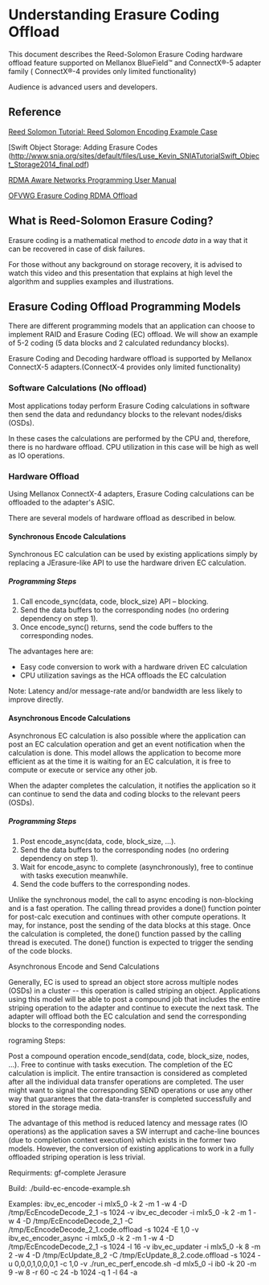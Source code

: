 # Understanding Erasure Coding Offload

This document describes the Reed-Solomon Erasure Coding hardware offload feature supported on Mellanox BlueField™ and ConnectX®-5 adapter family ( ConnectX®-4 provides only limited functionality)

Audience is advanced users and developers.

## Reference

[Reed Solomon Tutorial: Reed Solomon Encoding Example Case](https://www.youtube.com/watch?v=jgO09opx56o)

[Swift Object Storage: Adding Erasure Codes (http://www.snia.org/sites/default/files/Luse_Kevin_SNIATutorialSwift_Object_Storage2014_final.pdf)

[RDMA Aware Networks Programming User Manual](http://www.mellanox.com/related-docs/prod_software/RDMA_Aware_Programming_user_manual.pdf)

[OFVWG Erasure Coding RDMA Offload](https://downloads.openfabrics.org/ofv/erasure-coding.pdf)

## What is Reed-Solomon Erasure Coding?

Erasure coding is a mathematical method to *encode data* in a way that it can be recovered in case of disk failures.

For those without any background on storage recovery, it is advised to watch this video and this presentation that explains at high level the algorithm and supplies examples and illustrations. 


## Erasure Coding Offload Programming Models

There are different programming models that an application can choose to implement RAID and Erasure Coding (EC) offload. We will show an example of 5-2 coding (5 data blocks and 2 calculated redundancy blocks).

Erasure Coding and Decoding hardware offload is supported by Mellanox ConnectX-5 adapters.(ConnectX-4 provides only limited functionality)

### Software Calculations (No offload)

Most applications today perform Erasure Coding calculations in software then send the data and redundancy blocks to the relevant nodes/disks (OSDs).

In these cases the calculations are performed by the CPU and, therefore, there is no hardware offload. CPU utilization in this case will be high as well as IO operations.

### Hardware Offload

Using Mellanox ConnectX-4 adapters, Erasure Coding calculations can be offloaded to the adapter's ASIC.

There are several models of hardware offload as described in below.

#### Synchronous Encode Calculations

Synchronous EC calculation can be used by existing applications simply by replacing a JErasure-like API to use the hardware driven EC calculation.

##### Programming Steps

1. Call encode_sync(data, code, block_size) API – blocking.
2. Send the data buffers to the corresponding nodes (no ordering dependency on step 1).
3. Once encode_sync() returns, send the code buffers to the corresponding nodes.

The advantages here are:

- Easy code conversion to work with a hardware driven EC calculation
- CPU utilization savings as the HCA offloads the EC calculation

Note: Latency and/or message-rate and/or bandwidth are less likely to improve directly.

#### Asynchronous Encode Calculations

Asynchronous EC calculation is also possible where the application can post an EC calculation operation and get an event notification when the calculation is done. This model allows the application to become more efficient as at the time it is waiting for an EC calculation, it is free to compute or execute or service any other job.

When the adapter completes the calculation, it notifies the application so it can continue to send the data and coding blocks to the relevant peers (OSDs).


##### Programming Steps

1. Post encode_async(data, code, block_size, …).
2. Send the data buffers to the corresponding nodes (no ordering dependency on step 1).
3. Wait for encode_async to complete (asynchronously), free to continue with tasks execution meanwhile.
4. Send the code buffers to the corresponding nodes.

Unlike the synchronous model, the call to async encoding is non-blocking and is a fast operation. The calling thread provides a done() function pointer for post-calc execution and continues with other compute operations. It may, for instance, post the sending of the data blocks at this stage. Once the calculation is completed, the done() function passed by the calling thread is executed. The done() function is expected to trigger the sending of the code blocks.

Asynchronous Encode and Send Calculations

Generally, EC is used to spread an object store across multiple nodes (OSDs) in a cluster -- this operation is called striping an object. Applications using this model will be able to post a compound job that includes the entire striping operation to the adapter and continue to execute the next task. The adapter will offload both the EC calculation and send the corresponding blocks to the corresponding nodes.

rograming Steps:

Post a compound operation encode_send(data, code, block_size, nodes, …).
Free to continue with tasks execution.
The completion of the EC calculation is implicit. The entire transaction is considered as completed after all the individual data transfer operations are completed. The user might want to signal the corresponding SEND operations or use any other way that guarantees that the data-transfer is completed successfully and stored in the storage media.

The advantage of this method is reduced latency and message rates (IO operations) as the application saves a SW interrupt and cache-line bounces (due to completion context execution) which exists in the former two models. However, the conversion of existing applications to work in a fully offloaded striping operation is less trivial.






Requirments:
gf-complete
Jerasure

Build:
./build-ec-encode-example.sh

Examples:
ibv_ec_encoder -i mlx5_0 -k 2 -m 1 -w 4 -D /tmp/EcEncodeDecode_2_1 -s 1024 -v
ibv_ec_decoder -i mlx5_0 -k 2 -m 1 -w 4 -D /tmp/EcEncodeDecode_2_1 -C /tmp/EcEncodeDecode_2_1.code.offload -s 1024 -E 1,0 -v
ibv_ec_encoder_async -i mlx5_0 -k 2 -m 1 -w 4 -D /tmp/EcEncodeDecode_2_1 -s 1024 -l 16 -v
ibv_ec_updater -i mlx5_0 -k 8 -m 2 -w 4 -D /tmp/EcUpdate_8_2 -C /tmp/EcUpdate_8_2.code.offload -s 1024 -u 0,0,0,1,0,0,0,1 -c 1,0 -v
./run_ec_perf_encode.sh -d mlx5_0 -i ib0 -k 20 -m 9 -w 8 -r 60 -c 24 -b 1024 -q 1 -l 64 -a
